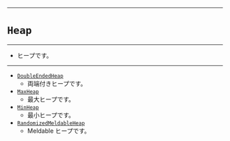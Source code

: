 _____

# `Heap`

_____

- ヒープです。

_____

- [`DoubleEndedHeap`](DoubleEndedHeap.md)
  - 両端付きヒープです。
- [`MaxHeap`](MaxHeap.md)
  - 最大ヒープです。
- [`MinHeap`](MinHeap.md)
  - 最小ヒープです。
- [`RandomizedMeldableHeap`](RandomizedMeldableHeap.md)
  - Meldable ヒープです。

